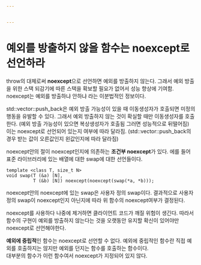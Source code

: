```yaml
---


---
```


<h1 id="예외를-방출하지-않을-함수는-noexcept로-선언하라">예외를 방출하지 않을 함수는 noexcept로 선언하라</h1>
<p>throw의 대체로써 <strong>noexcept</strong>으로 선언하면 예외를 방출하지 않는다. 그래서 예외 방출을 위한 스택 되감기에 따른 스택을 확보할 필요가 없어서 성능 향상에 기여함.  noexcept는 예외를 방출하냐 안하냐 라는 이분법적인 정보이다.</p>
<p>std::vector::push_back은 예외 방출 가능성이 있을 때 이동생성자가 호출되면 미정의 행동을 유발할 수 있다. 그래서 예외 방출하지 않는 것이 확실할 때만 이동생성자를 호출한다. (예외 방출 가능성이 있으면 복상생성자가 호출됨 그러면 성능적으로 뒤떨어짐) 이는 noexcept로 선언되어 있는지 여부에 따라 달라짐. (std::vector::push_back의 경우 받는 값이 오른값인지 왼값인지에 따라 달라짐)</p>
<p>noexcept안의 절이 noexcept인지에 의존하는 <strong>조건부 noexcept</strong>가 있다. 에를 들어 표준 라이브러리에 있는 배열에 대한 swap에 대한 선언들이다.</p>
<pre class=" language-c"><code class="prism ++ language-c">template <span class="token operator">&lt;</span>class T<span class="token punctuation">,</span> size_t N<span class="token operator">&gt;</span>
<span class="token keyword">void</span> <span class="token function">swap</span><span class="token punctuation">(</span><span class="token function">T</span> <span class="token punctuation">(</span><span class="token operator">&amp;</span>a<span class="token punctuation">)</span> <span class="token punctuation">[</span>N<span class="token punctuation">]</span><span class="token punctuation">,</span>
   		  <span class="token function">T</span> <span class="token punctuation">(</span><span class="token operator">&amp;</span>b<span class="token punctuation">)</span> <span class="token punctuation">[</span>N<span class="token punctuation">]</span><span class="token punctuation">)</span> <span class="token function">noexcept</span><span class="token punctuation">(</span><span class="token function">noexcept</span><span class="token punctuation">(</span><span class="token function">swap</span><span class="token punctuation">(</span><span class="token operator">*</span>a<span class="token punctuation">,</span> <span class="token operator">*</span>b<span class="token punctuation">)</span><span class="token punctuation">)</span><span class="token punctuation">)</span><span class="token punctuation">;</span>
</code></pre>
<p>noexcept안의 noexcept에 있는 swap은 사용자 정의 swap이다. 결과적으로 사용자 정의 swap이 noexcept인지 아닌지에 따라 위 함수의 noexcept여부가 결정된다.</p>
<p>noexcept를 사용하다 나중에 제거하면 클라이언트 코드가 깨질 위험이 생긴다. 따라서 함수의 구현이 예외를 방출하지 않는다는 것을 오랫동안 유지할 확신이 있어야만 noexcept로 선언해야한다.</p>
<p><strong>예외에 중립적</strong>인 함수는 noexcept로 선언할 수 없다. 예외에 중립적인 함수란 직접 예외를 호출하지는 않지만 예외를 던지는 함수를 호출하는 함수이다.<br>
대부분의 함수가 이런 함수여서  noexcept가 지정되어 있지 않다.</p>

